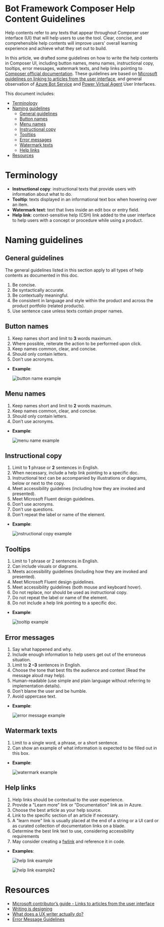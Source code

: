 # Bot Framework Composer Help Content Guidelines

Help contents refer to any texts that appear throughout Composer user interface (UI) that will help users to use the tool. Clear, concise, and comprehensible help contents will improve users' overall learning experience and achieve what they set out to build.

In this article, we drafted some guidelines on how to write the help contents in Composer UI, including button names, menu names, instructional copy, tooltips, error messages, watermark texts, and help links pointing to [Composer official documentation](https://docs.microsoft.com/composer/). These guidelines are based on [Microsoft guidelines on linking to articles from the user interface](https://review.docs.microsoft.com/help/contribute/contribute-link-to-articles-from-the-user-interface?branch=master), and general observation of [Azure Bot Service](https://azure.microsoft.com/services/bot-service/) and [Power Virtual Agent](https://powervirtualagents.microsoft.com/) User Interfaces.

This document includes:

- [Terminology](#terminology)
- [Naming guidelines](#naming-guidelines)
  - [General guidelines](#general-guidelines)
  - [Button names](#button-names)
  - [Menu names](#menu-names)
  - [Instructional copy](#instructional-copy)
  - [Tooltips](#tooltips)
  - [Error messages](#error-messages)
  - [Watermark texts](#watermark-texts)
  - [Help links](#help-links)
- [Resources](#resources)

# Terminology

* **Instructional copy**: instructional texts that provide users with information about what to do.
* **Tooltip**: texts displayed in an informational text box when hovering over an item.
* **Watermark text**: text that lives inside an edit box or entry field.
* **Help link**: context-sensitive help (CSH) link added to the user interface to help users with a concept or procedure while using a product.

# Naming guidelines

## General guidelines

The general guidelines listed in this section apply to all types of help contents as documented in this doc.

1. Be concise.
2. Be syntactically accurate.
3. Be contextually meaningful.
4. Be consistent in language and style within the product and across the product portfolio (related products).
5. Use sentence case unless texts contain proper names.

## Button names

1. Keep names short and limit to **3** words maximum.
2. Where possible, reiterate the action to be performed upon click.
3. Keep names common, clear, and concise.
4. Should only contain letters.
5. Don’t use acronyms.

* **Example**:

    ![button name example](./media/azure-button.png)

## Menu names

1. Keep names short and limit to **2** words maximum.
2. Keep names common, clear, and concise.
3. Should only contain letters.
4. Don’t use acronyms.

* **Example**:

    ![menu name example](./media/azure-menu.png)

## Instructional copy

1. Limit to **1** phrase or **2** sentences in English.
2. When necessary, include a help link pointing to a specific doc.
3. Instructional text can be accompanied by illustrations or diagrams, below or next to the copy.
4. Meet accessibility guidelines (including how they are invoked and presented).
5. Meet Microsoft Fluent design guidelines.
6. Don’t use acronyms.
7. Don’t use questions.
8. Don't repeat the label or name of the element.

* **Example**:

    ![instructional copy example](./media/pva-instructional-copy.png)

## Tooltips

1. Limit to 1 phrase or 2 sentences in English.
2. Can include visuals or diagrams.
3. Meets accessibility guidelines (including how they are invoked and presented).
4. Meet Microsoft Fluent design guidelines.
5. Meet accessibility guidelines (both mouse and keyboard hover).
6. Do not replace, nor should be used as instructional copy.
7. Do not repeat the label or name of the element.
8. Do not include a help link pointing to a specific doc.

* **Example**:

    ![tooltip example](./media/azure-tooltip.png)

## Error messages

1. Say what happened and why.
2. Include enough information to help users get out of the erroneous situation.
3. Limit to **2 –3** sentences in English.
4. Choose the tone that best fits the audience and context (Read the message aloud may help).
5. Human-readable (use simple and plain language without referring to implementation details).
6. Don’t blame the user and be humble.
7. Avoid uppercase text.

* **Example**:

    ![error message example](./media/error-message.png)

## Watermark texts

1. Limit to a single word, a phrase, or a short sentence.
2. Can show an example of what information is expected to be filled out in this box.

* **Example**:

    ![watermark example](./media/azure-watermark.png)

## Help links

1. Help links should be contextual to the user experience.
2. Provide a "Learn more" link or "Documentation" link as in Azure.
3. Choose the best article as your help source.
4. Link to the specific section of an article if necessary.
5. A "learn more" link is usually placed at the end of a string or a UI card or as curated collection of documentation links on a blade.
6. Determine the best link text to use, considering accessibility requirements
7. May consider creating a [fwlink](https://review.docs.microsoft.com/help/contribute/contribute-link-to-articles-from-the-user-interface?branch=master#create-an-fwlink) and reference it in code.

* **Examples**:

    ![help link example](./media/azure-helplink.png)

    ![help link example2](./media/vm-helplink.png)

# Resources

* [Microsoft contributor’s guide - Links to articles from the user interface](https://review.docs.microsoft.com/help/contribute/contribute-link-to-articles-from-the-user-interface?branch=master)
* [Writing is designing](https://www.google.com/books/edition/Writing_Is_Designing/y_HJDwAAQBAJ?hl=en&gbpv=1&printsec=frontcover)
* [What does a UX writer actually do?](https://careerfoundry.com/en/blog/ux-design/ux-writing-what-does-a-ux-writer-actually-do/)
* [Error Message Guidelines](https://uxplanet.org/error-message-guidelines-6ce257d3d0bd)
